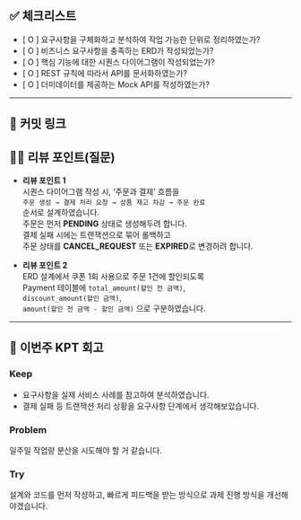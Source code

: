 
## ✅ 체크리스트
<!-- 
스스로 만족스러운 과제를 제출했는지 확인하기 위해 체크하는 항목들입니다. 최소한 다음의 기준을 만족시키지 못한다면, 좋은 피드백을 받을 수 없습니다.
-->
- [ O ] 요구사항을 구체화하고 분석하여 작업 가능한 단위로 정리하였는가?
- [ O ] 비즈니스 요구사항을 충족하는 ERD가 작성되었는가?
- [ O ] 핵심 기능에 대한 시퀀스 다이어그램이 작성되었는가?
- [ O ] REST 규칙에 따라서 API를 문서화하였는가?
- [ O ] 더미데이터를 제공하는 Mock API를 작성하였는가?

---

## **🔗 커밋 링크**



## **🙋‍♂️ 리뷰 포인트(질문)**
- **리뷰 포인트 1**  
  시퀀스 다이어그램 작성 시, ‘주문과 결제’ 흐름을  
  `주문 생성 → 결제 처리 요청 → 상품 재고 차감 → 주문 완료`  
  순서로 설계하였습니다.  
  주문은 먼저 **PENDING** 상태로 생성해두려 합니다.  
  결제 실패 시에는 트랜잭션으로 묶어 롤백하고  
  주문 상태를 **CANCEL_REQUEST** 또는 **EXPIRED**로 변경하려 합니다.  


- **리뷰 포인트 2**  
  ERD 설계에서 쿠폰 1회 사용으로 주문 1건에 할인되도록  
  Payment 테이블에 `total_amount(할인 전 금액)`,  
  `discount_amount(할인 금액)`,  
  `amount(할인 전 금액 - 할인 금액)` 으로 구분하였습니다.
<!-- - 리뷰어가 특히 확인해야 할 부분이나 신경 써야 할 코드가 있다면 명확히 작성해주세요.(최대 2개)
  
  좋은 예:
  - `ErrorMessage` 컴포넌트의 상태 업데이트 로직이 적절한지 검토 부탁드립니다.
  - 추가한 유닛 테스트(`LoginError.test.js`)의 테스트 케이스가 충분한지 확인 부탁드립니다.

  나쁜 예:
  - 개선사항을 알려주세요.
  - 코드 전반적으로 봐주세요.
  - 뭘 질문할지 모르겠어요. -->



---
## **🤔 이번주 KPT 회고**

### Keep
<!-- 유지해야 할 좋은 점 -->
- 요구사항을 실제 서비스 사례를 참고하여 분석하였습니다. 
- 결제 실패 등 트랜잭션 처리 상황을 요구사항 단계에서 생각해보았습니다. 

### Problem
<!--개선이 필요한 점-->
일주일 작업량 분산을 시도해야 할 거 같습니다. 

### Try
<!-- 새롭게 시도할 점 -->
설계와 코드를 먼저 작성하고, 빠르게 피드백을 받는 방식으로 과제 진행 방식을 개선해야겠습니다. 